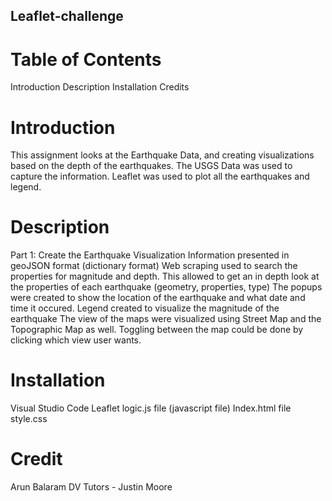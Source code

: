 ## Leaflet-challenge


# Table of Contents
Introduction
Description
Installation 
Credits 

# Introduction 

This assignment looks at the Earthquake Data, and creating visualizations based on the depth of the earthquakes. The USGS Data was used to capture the information. Leaflet was used to plot all the earthquakes and legend. 

# Description

Part 1: Create the Earthquake Visualization
Information presented in geoJSON format (dictionary format)
Web scraping used to search the properties for magnitude and depth. This allowed to get an in depth look at the properties of each earthquake (geometry, properties, type)
The popups were created to show the location of the earthquake and what date and time it occured. 
Legend created to visualize the magnitude of the earthquake
The view of the maps were visualized using Street Map and the Topographic Map as well. Toggling between the map could be done by clicking which view user wants. 

# Installation
Visual Studio Code
Leaflet 
logic.js file (javascript file)
Index.html file 
style.css

# Credit

Arun Balaram
DV Tutors - Justin Moore 



